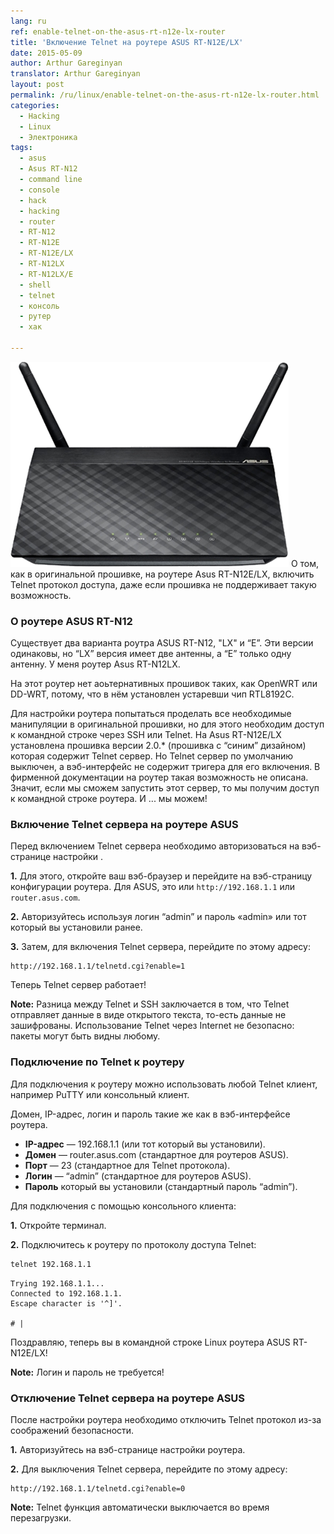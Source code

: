 ```yaml
---
lang: ru
ref: enable-telnet-on-the-asus-rt-n12e-lx-router
title: 'Включение Telnet на роутере ASUS RT-N12E/LX'
date: 2015-05-09
author: Arthur Gareginyan
translator: Arthur Gareginyan
layout: post
permalink: /ru/linux/enable-telnet-on-the-asus-rt-n12e-lx-router.html
categories:
  - Hacking
  - Linux
  - Электроника
tags:
  - asus
  - Asus RT-N12
  - command line
  - console
  - hack
  - hacking
  - router
  - RT-N12
  - RT-N12E
  - RT-N12E/LX
  - RT-N12LX
  - RT-N12LX/E
  - shell
  - telnet
  - консоль
  - рутер
  - хак

---
```


![thumb](/images/enable-telnet-on-the-asus-rt-n12e-lx-router/ASUS-RT-N12-router.png)
О том, как в оригинальной прошивке, на роутере Asus RT-N12E/LX, включить Telnet протокол доступа, даже если прошивка не поддерживает такую возможность.


### О роутере ASUS RT-N12

Существует два варианта роутра ASUS RT-N12, "LX" и “E”. Эти версии одинаковы, но “LX” версия имеет две антенны, а “E” только одну антенну. У меня роутер Asus RT-N12LX.

На этот роутер нет аоьтернативных прошивок таких, как OpenWRT или DD-WRT, потому, что в нём установлен устаревши чип RTL8192C.

Для настройки роутера попытаться проделать все необходимые манипуляции в оригинальной прошивки, но для этого необходим доступ к командной строке через SSH или Telnet. На Asus RT-N12E/LX установлена прошивка версии 2.0.* (прошивка с  “синим” дизайном) которая содержит Telnet сервер. Но Telnet сервер по умолчанию выключен, а вэб-интерфейс не содержит тригера для его включения. В фирменной документации на роутер такая возможность не описана. Значит, если мы сможем запустить этот сервер, то мы получим доступ к командной строке роутера. И ... мы можем!


### Включение Telnet сервера на роутере ASUS

Перед включением Telnet сервера необходимо авторизоваться на вэб-странице настройки .

**1.** Для этого, откройте ваш вэб-браузер и перейдите на вэб-страницу конфигурации роутера. Для ASUS, это или `http://192.168.1.1` или `router.asus.com`.

**2.** Авторизуйтесь используя логин “admin” и пароль «admin» или тот который вы установили ранее. 

**3.** Затем, для включения Telnet сервера, перейдите по этому адресу:

	http://192.168.1.1/telnetd.cgi?enable=1

Теперь Telnet сервер работает!

**Note:** Разница между Telnet и SSH заключается в том, что Telnet отправляет данные в виде открытого текста, то-есть данные не зашифрованы. Использование Telnet через Internet не безопасно: пакеты могут быть видны любому.


### Подключение по Telnet к роутеру

Для подключения к роутеру можно использовать любой Telnet клиент, например PuTTY или консольный клиент.

Домен, IP-адрес, логин и пароль такие же как в вэб-интерфейсе роутера. 

* **IP-адрес** — 192.168.1.1 (или тот который вы установили).
* **Домен** — router.asus.com (стандартное для роутеров ASUS).
* **Порт** — 23 (стандартное для Telnet протокола).
* **Логин** — “admin” (стандартное для роутеров ASUS).
* **Пароль** который вы установили (стандартный пароль “admin”).

Для подключения с помощью консольного клиента:

**1.** Откройте терминал.

**2.** Подключитесь к роутеру по протоколу доступа Telnet:

```sh
telnet 192.168.1.1
```

	Trying 192.168.1.1...
	Connected to 192.168.1.1.
	Escape character is '^]'.
	
	# |

Поздравляю, теперь вы в командной строке Linux роутера ASUS RT-N12E/LX!

**Note:** Логин и пароль не требуется!


### Отключение Telnet сервера на роутере ASUS

После настройки роутера необходимо отключить Telnet протокол из-за соображений безопасности.

**1.** Авторизуйтесь на вэб-странице настройки роутера.

**2.** Для выключения Telnet сервера, перейдите по этому адресу:

	http://192.168.1.1/telnetd.cgi?enable=0

**Note:** Telnet функция автоматически выключается во время перезагрузки.
